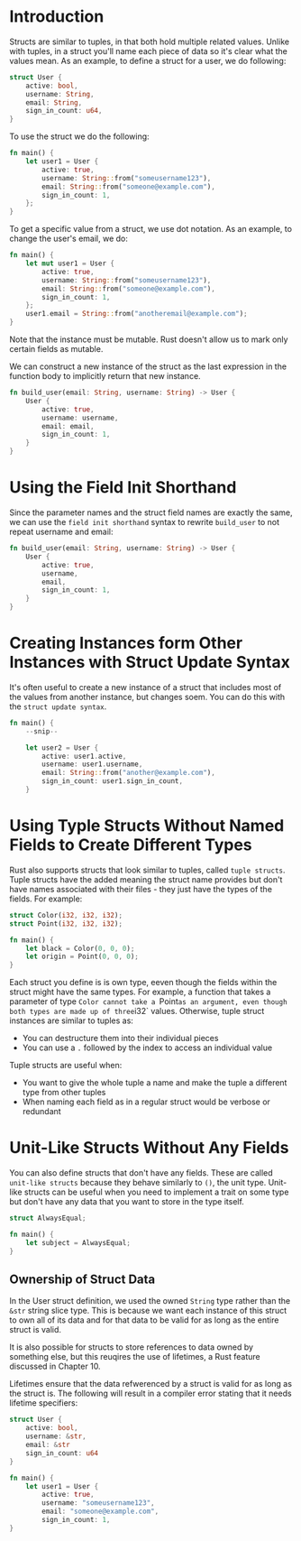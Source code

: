 # Introduction
Structs are similar to tuples, in that both hold multiple related values. Unlike with tuples, in a struct you'll name each piece of data so it's clear what the values mean. As an example, to define a struct for a user, we do  following:

```rust
struct User {
    active: bool,
    username: String,
    email: String,
    sign_in_count: u64,
}
```

To use the struct we do the following:

```rust
fn main() {
    let user1 = User {
        active: true,
        username: String::from("someusername123"),
        email: String::from("someone@example.com"),
        sign_in_count: 1,
    };
}
```

To get a specific value from a struct, we use dot notation. As an example, to change the user's email, we do:

```rust
fn main() {
    let mut user1 = User {
        active: true,
        username: String::from("someusername123"),
        email: String::from("someone@example.com"),
        sign_in_count: 1,
    };
    user1.email = String::from("anotheremail@example.com");
}

```

Note that the instance must be mutable. Rust doesn't allow us to mark only certain fields as mutable.

We can construct a new instance of the struct as the last expression in the function body to implicitly return that new instance.

```rust
fn build_user(email: String, username: String) -> User {
    User {
        active: true,
        username: username,
        email: email,
        sign_in_count: 1,
    }
}
```
# Using the Field Init Shorthand
Since the parameter names and the struct field names are exactly the same, we can use the `field init shorthand` syntax to rewrite `build_user` to not repeat username and email:

```rust
fn build_user(email: String, username: String) -> User {
    User {
        active: true,
        username,
        email,
        sign_in_count: 1,
    }
}
```

# Creating Instances form Other Instances with Struct Update Syntax
It's often useful to create a new instance of a struct that includes most of the values from another instance, but changes soem. You can do this with the `struct update syntax`.

```rust
fn main() {
    --snip--

    let user2 = User {
        active: user1.active,
        username: user1.username,
        email: String::from("another@example.com"),
        sign_in_count: user1.sign_in_count,
    }
```

# Using Typle Structs Without Named Fields to Create Different Types
Rust also supports structs that look similar to tuples, called `tuple structs`. Tuple structs have the added meaning the struct name provides but don't have names associated with their files - they just have the types of the fields. For example:

```rust
struct Color(i32, i32, i32);
struct Point(i32, i32, i32);

fn main() {
    let black = Color(0, 0, 0);
    let origin = Point(0, 0, 0);
}
```

Each struct you define is is own type, eeven though the fields within the struct might have the same types. For example, a function that takes a parameter of type `Color cannot take a `Point` as an argument, even though both types are made up of three `i32` values. Otherwise, tuple struct instances are similar to tuples as:
* You can destructure them into their individual pieces
* You can use a `.` followed by the index to access an individual value

Tuple structs are useful when:
* You want to give the whole tuple a name and make the tuple a different type from other tuples
* When naming each field as in a regular struct would be verbose or redundant

# Unit-Like Structs Without Any Fields
You can also define structs that don't have any fields. These are called `unit-like structs` because they behave similarly to `()`, the unit type.
Unit-like structs can be useful when you need to implement a trait on some type but don't have any data that you want to store in the type itself.

```rust
struct AlwaysEqual;

fn main() {
    let subject = AlwaysEqual;
}
```

## Ownership of Struct Data
In the User struct definition, we used the owned `String` type rather than the `&str` string slice type. This is because we want each instance of this struct to own all of its data and for that data to be valid for as long as the entire struct is valid.

It is also possible for structs to store references to data owned by something else, but this reuqires the use of lifetimes, a Rust feature discussed in Chapter 10.

Lifetimes ensure that the data refwerenced by a struct is valid for as long as the struct is. The following will result in a compiler error stating that it needs lifetime specifiers:

```rust
struct User {
    active: bool,
    username: &str,
    email: &str
    sign_in_count: u64
}

fn main() {
    let user1 = User {
        active: true,
        username: "someusername123",
        email: "someone@example.com",
        sign_in_count: 1,
}
```

